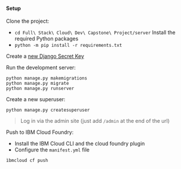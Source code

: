 #### Setup 
Clone the project:
- ```cd Full\ Stack\ Cloud\ Dev\ Capstone\ Project/server```
Install the required Python packages
- ```python -m pip install -r requirements.txt```

Create a [new Django Secret Key](https://humberto.io/blog/tldr-generate-django-secret-key/) 

Run the development server: </br>
```
python manage.py makemigrations
python manage.py migrate
python manage.py runserver
```

Create a new superuser:

```
python manage.py createsuperuser
```

> Log in via the admin site (just add `/admin` at the end of the url)

Push to IBM Cloud Foundry:
- Install the IBM Cloud CLI and the cloud foundry plugin
- Configure the `manifest.yml` file


```
ìbmcloud cf push
```


